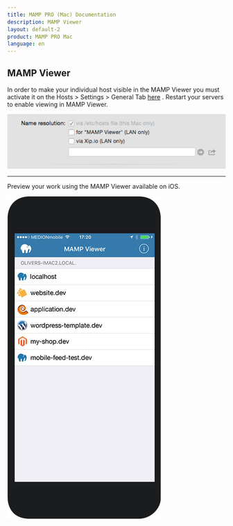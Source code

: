 ```yaml
---
title: MAMP PRO (Mac) Documentation
description: MAMP Viewer
layout: default-2
product: MAMP PRO Mac
language: en
---
```


## MAMP Viewer

In order to make your individual host visible in the MAMP Viewer you must activate it on the Hosts > Settings > General Tab [here](../Settings/Hosts/General) . Restart your servers to enable viewing in MAMP Viewer.

![MAMP](SetMAMPViewer.png)

---

Preview your work using the MAMP Viewer available on iOS.

![MAMP](MAMPViewer.jpg)




